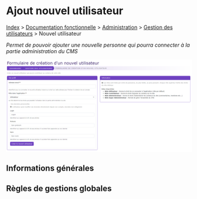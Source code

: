 # Ajout nouvel utilisateur

[Index](../../../../../index.md) > [Documentation fonctionnelle](../../../index.md) > [Administration](../../index.md) > [Gestion des utilisateurs](user.md) > Nouvel utilisateur

*Permet de pouvoir ajouter une nouvelle personne qui pourra connecter à la partie administration du CMS*

![Listing](../../files/users/new_user.png)

## Informations générales

## Règles de gestions globales